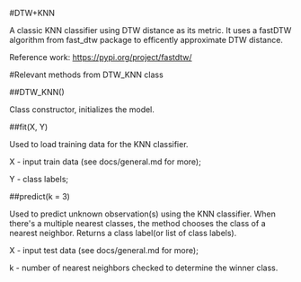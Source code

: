 #DTW+KNN

A classic KNN classifier using DTW distance as its metric. It uses a fastDTW algorithm from fast_dtw package to efficently approximate DTW distance.

Reference work: https://pypi.org/project/fastdtw/


#Relevant methods from DTW_KNN class

##DTW_KNN()

Class constructor, initializes the model.

##fit(X, Y)

Used to load training data for the KNN classifier.

X - input train data (see docs/general.md for more);

Y - class labels;


##predict(k = 3)

Used to predict unknown observation(s) using the KNN classifier. When there's a multiple nearest classes, the method chooses the class of a nearest neighbor. Returns a class label(or list of class labels). 

X - input test data (see docs/general.md for more);

k - number of nearest neighbors checked to determine the winner class.


